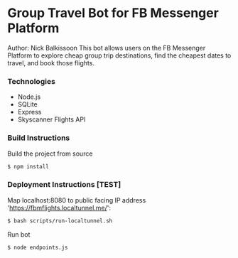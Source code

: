 # Group Travel Bot for FB Messenger Platform
Author: Nick Balkissoon
This bot allows users on the FB Messenger Platform to explore cheap group trip destinations, find the cheapest dates to travel, and book those flights.

### Technologies
 * Node.js
 * SQLite
 * Express
 * Skyscanner Flights API

### Build Instructions
Build the project from source
```sh
$ npm install
```

###  Deployment Instructions [TEST]
Map localhost:8080 to public facing IP address 'https://fbmflights.localtunnel.me/':
```sh
$ bash scripts/run-localtunnel.sh
``` 

Run bot
```sh
$ node endpoints.js
```
